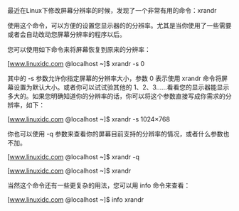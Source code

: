 最近在Linux下修改屏幕分辨率的时候，发现了一个非常有用的命令：xrandr

使用这个命令，可以方便的设置您显示器的的分辨率。尤其是当你使用了一些需要或者会自动改动您屏幕分辨率的程序以后。

您可以使用如下命令来将屏幕恢复到原来的分辨率：

[www.linuxidc.com @localhost ~]$ xrandr -s 0

其中的 -s 参数允许你指定屏幕的分辨率大小，参数 0 表示使用 xrandr 命令将屏幕设置为默认大小。或者你可以试试验其他的 1、2、3……看看您的显示器能显示多大的。如果您明确知道你的分辨率的话，你可以将这个参数直接写成你需求的分辨率，如下：

[www.linuxidc.com @localhost ~]$ xrandr -s 1024×768

你也可以使用 -q 参数来查看你的屏幕目前支持的分辨率的情况，或者什么参数也不加。

[www.linuxidc.com @localhost ~]$ xrandr -q

[www.linuxidc.com @localhost ~]$ xrandr

当然这个命令还有一些更复杂的用法，您可以用 info 命令来查看：

[www.linuxidc.com @localhost ~]$ info xrandr